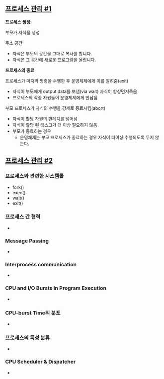 ## [프로세스 관리 #1](https://core.ewha.ac.kr/publicview/C0101020140321144554159683?vmode=f)

**프로세스 생성:**

부모가 자식을 생성

주소 공간 

- 자식은 부모의 공간을 그대로 복사를 합니다.
- 자식은 그 공간에 새로운 프로그램을 올립니다.



**프로세스의 종료**

프로세스가 마지막 명령을 수행한 후 운영체제에게 이를 알려줌(exit)

- 자식이 부모에게 output data를 보냄(via wait) 자식이 항상먼저죽음
- 프로세스의 각종 자원들이 운영체제에게 반납됨

부모 프로세스가 자식의 수행을 강제로 종료시킴(abort)

- 자식이 할당 자원의 한계치를 넘어섬
- 자식이 할당 된 태스크가 더 이상 필요하지 않음
- 부모가 종료하는 경우
  - 운영체제는 부모 프로세스가 종료하는 경우 자식이 더이상 수행되도록 두지 않는다.

## [프로세스 관리 #2](https://core.ewha.ac.kr/publicview/C0101020140325134428879622?vmode=f)

### 프로세스와 관련한 시스템콜

- fork()
- exec()
- wait()
- exit()

### 프로세스 간 협력

- 

### Message Passing

- 

### Interprocess communication

- 

### CPU and I/O Bursts in Program Execution

- 

### CPU-burst Time의 분포

- 

### 프로세스의 특성 분류

- 

### CPU Scheduler & Dispatcher

-
